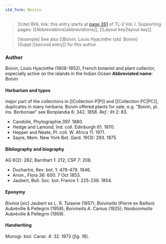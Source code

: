 ```yaml
---
std_form: Boivin
---
```


> [!cite] BHL link: this entry starts at [page 261](https://www.biodiversitylibrary.org/page/33120392) of TL-2 Vol. I.
> Supporting pages: [[Abbreviations|abbreviations]], [[Layout key|layout key]].

> [!example] See also [[Boivin, Louis Hyacinthe {std. Boivin} (Suppl.)|second entry]] for this author

### Author

Boivin, Louis Hyacinthe (1808-1852), French botanist and plant collector, especially active on the islands in the Indian Ocean 
**Abbreviated name**: *Boivin*

#### Herbarium and types

major part of the collections in [[Collection P|P]] and [[Collection PC|PC]], duplicates in many herbaria. Boivin offered plants for sale, e.g. "Boivin, pl. ins. Borboniae" see Bonplandia 6: 342. 1858.
*Ref*.: IH 2: 83.
- Candolle, Phytographie.397. 1880.
- Hedge and Lamond, Ind. coll. Edinburgh 61. 1970.
- Hepper and Neate, Pl. coll. W. Africa 11. 1971.
- Sayre, Mem. New York Bot. Gard. 19(3): 293. 1975.

#### Bibliography and biography

AG 6(2): 282; Barnhart 1: 212; CSP 7: 208.
- Duchartre, Rev. bot. 1: 478-479. 1846.
- Anon., Flora 36: 600. 7 Oct 1853.
- Jaubert, Bull. Soc. bot. France 1: 225-239. 1854.

#### Eponymy

*Bivinia* \[sic\] Jaubert ex L. R. Tulasne (1857); *Boivinella* (Pierre ex Baillon) Aubréville & Pellegrin (1958); *Boivinella A*. Camus (1925); *Neoboivinella* Aubréville & Pellegrin (1959).

#### Handwriting

Monogr. biol. Canar. 4: 32. 1973 (*fig. 16*).

